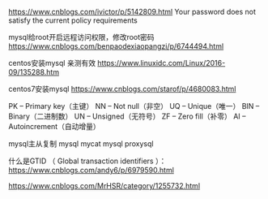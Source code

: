 https://www.cnblogs.com/ivictor/p/5142809.html
Your password does not satisfy the current policy requirements


mysql给root开启远程访问权限，修改root密码
https://www.cnblogs.com/benpaodexiaopangzi/p/6744494.html

centos安装mysql 亲测有效
https://www.linuxidc.com/Linux/2016-09/135288.htm



centos7安装mysql
https://www.cnblogs.com/starof/p/4680083.html



PK – Primary key（主键）
NN – Not null（非空）
UQ – Unique（唯一）
BIN – Binary（二进制数）
UN – Unsigned（无符号）
ZF – Zero fill（补零）
AI – Autoincrement（自动增量）


mysql主从复制
mysql mycat
mysql proxysql

什么是GTID （ Global transaction identifiers ）：
https://www.cnblogs.com/andy6/p/6979590.html

https://www.cnblogs.com/MrHSR/category/1255732.html